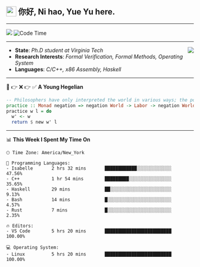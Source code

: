 <h2> <img style="vertical-align: text-bottom;" src=https://slackmojis.com/emojis/13253-yay-frog/download/ width=27> 你好, Ni hao, Yue Yu here. </h2>

---

![](https://shields.io/badge/dynamic/json?color=blue&amp;label=Visitors&amp;query=value&amp;url=https://api.countapi.xyz/hit/fishjump.fishjump) ![Code Time](https://img.shields.io/badge/Code%20Time-387%20hrs%2059%20mins-blue)

---

<img align='right' src=https://slackmojis.com/emojis/5264-coding/download> </td>

- **State**: *Ph.D student at Virginia Tech*
- **Research Interests**: *Formal Verification, Formal Methods, Operating System*
- **Languages**: *C/C++, x86 Assembly, Haskell*

---

🚫 👉 ❌ 👉 ✅ **A Young Hegelian**

``` haskell
-- Philosophers have only interpreted the world in various ways; the point is to change it.
practice :: Monad negation => negation World -> Labor -> negation World
practice w l = do
  w' <- w
  return $ new w' l
```

---


📊 **This Week I Spent My Time On** 

```text
🕑︎ Time Zone: America/New_York

💬 Programming Languages:
- Isabelle       2 hrs 32 mins       ████████████░░░░░░░░░░░░░     47.56%
- C++            1 hr 54 mins        █████████░░░░░░░░░░░░░░░░     35.65%
- Haskell        29 mins             ██░░░░░░░░░░░░░░░░░░░░░░░     9.13%
- Bash           14 mins             █░░░░░░░░░░░░░░░░░░░░░░░░     4.57%
- Rust           7 mins              █░░░░░░░░░░░░░░░░░░░░░░░░     2.35%

🔥 Editors:
- VS Code        5 hrs 20 mins       █████████████████████████     100.00%

💻 Operating System:
- Linux          5 hrs 20 mins       █████████████████████████     100.00%
```

